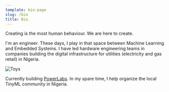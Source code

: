```yaml
---
template: bio-page
slug: /bio
title: Bio.
---
```


Creating is the most human behaviour. We are here to create.

I'm an engineer. These days, I play in that space between Machine Learning and Embedded Systems. I have led hardware engineering teams in companies building the digital infrastructure for utilities (electricity and gas retail) in Nigeria. 

![Toys](/assets/bio-battery.png "Toys")

Currently building [PowerLabs](http://www.powerlabstech.com). In my spare time, I help organize the local TinyML community in Nigeria. 






